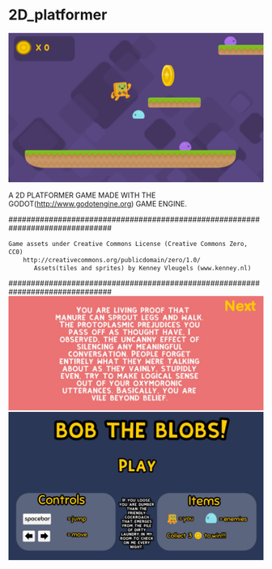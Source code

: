 # 2D_platformer


![](images/Level1.jpg)

 A 2D PLATFORMER GAME MADE WITH THE GODOT(http://www.godotengine.org) GAME ENGINE.

###############################################################################

	Game assets under Creative Commons License (Creative Commons Zero, CC0)
		http://creativecommons.org/publicdomain/zero/1.0/
		   Assets(tiles and sprites) by Kenney Vleugels (www.kenney.nl)

###############################################################################
![](images/GameOverScreen.jpg)
![](images/MainScreen.jpg)


